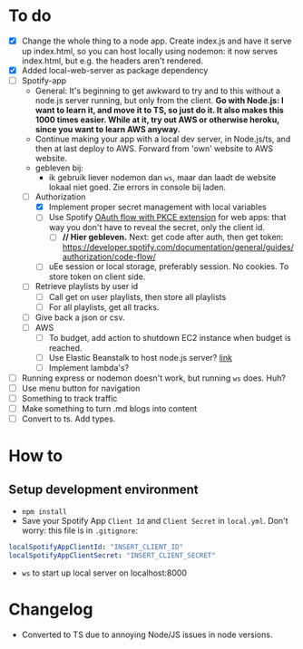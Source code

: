# To do
- [X] Change the whole thing to a node app. Create index.js and have it serve up index.html, so you can host locally using nodemon: it now serves index.html, but e.g. the headers aren't rendered. 
- [X] Added local-web-server as package dependency
- [ ] Spotify-app
    - General: It's beginning to get awkward to try and to this without a node.js server running, but only from the client. **Go with Node.js: I want to learn it, and move it to TS, so just do it. It also makes this 1000 times easier. While at it, try out AWS or otherwise heroku, since  you want to learn AWS anyway.**
    - Continue making your app with a local dev server, in Node.js/ts, and then at last deploy to AWS. Forward from 'own' website to AWS website.
    - gebleven bij:
      - ik gebruik liever nodemon dan `ws`, maar dan laadt de website lokaal niet goed. Zie errors in console bij laden.
    - [ ] Authorization
      - [X] Implement proper secret management with local variables
      - [ ] Use Spotify [OAuth flow with PKCE extension](https://developer.spotify.com/documentation/general/guides/authorization/code-flow/) for web apps: that way you don't have to reveal the secret, only the client id. 
        - [ ] **// Hier gebleven.** Next: get code after auth, then get token: https://developer.spotify.com/documentation/general/guides/authorization/code-flow/

      - [ ] uEe session or local storage, preferably session. No cookies. To store token on client side. 
    - [ ] Retrieve playlists by user id
      - [ ] Call get on user playlists, then store all playlists
      - [ ] For all playlists, get all tracks.
    - [ ] Give back a json or csv. 
    - [ ] AWS
        - [ ] To budget, add action to shutdown EC2 instance when budget is reached.
        - [ ] Use Elastic Beanstalk to host node.js server? [link](https://docs.aws.amazon.com/elasticbeanstalk/latest/dg/create_deploy_nodejs_express.html)
        - [ ] Implement lambda's?
- [ ] Running express or nodemon doesn't work, but running `ws` does. Huh?
- [ ] Use menu button for navigation
- [ ] Something to track traffic
- [ ] Make something to turn .md blogs into content
- [ ] Convert to ts. Add types.

# How to

## Setup development environment
- `npm install`
- Save your Spotify App `Client Id` and `Client Secret` in `local.yml`. Don't worry: this file is in `.gitignore`:
```yml
localSpotifyAppClientId: "INSERT_CLIENT_ID"
localSpotifyAppClientSecret: "INSERT_CLIENT_SECRET"
```
- `ws` to start up local server on localhost:8000

# Changelog
- Converted to TS due to annoying Node/JS issues in node versions.